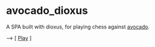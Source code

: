 # avocado_dioxus

A SPA built with dioxus, for playing chess against [avocado](https://github.com/upsidedown8/avocado).

--> [ [Play](https://upsidedown8.github.io/avocado_dioxus) ]
